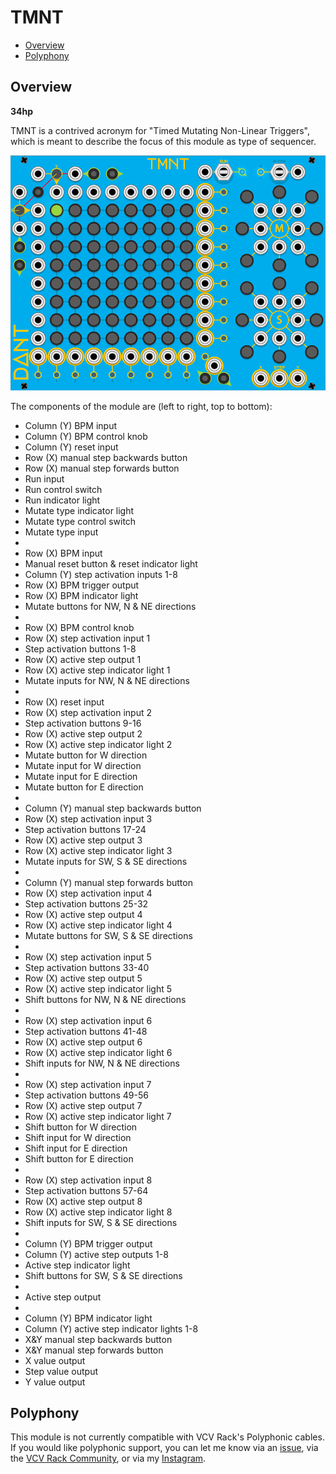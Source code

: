 # TMNT

* [Overview](#overview)
* [Polyphony](#polyphony)

## Overview

**34hp**

TMNT is a contrived acronym for "Timed Mutating Non-Linear Triggers", which is meant to describe the focus of this module as type of sequencer.

![TMNT](img/tmnt.png)

The components of the module are (left to right, top to bottom):

* Column (Y) BPM input
* Column (Y) BPM control knob
* Column (Y) reset input
* Row (X) manual step backwards button
* Row (X) manual step forwards button
* Run input
* Run control switch
* Run indicator light
* Mutate type indicator light
* Mutate type control switch
* Mutate type input
*
* Row (X) BPM input
* Manual reset button & reset indicator light
* Column (Y) step activation inputs 1-8
* Row (X) BPM trigger output
* Row (X) BPM indicator light
* Mutate buttons for NW, N & NE directions
*
* Row (X) BPM control knob
* Row (X) step activation input 1
* Step activation buttons 1-8
* Row (X) active step output 1
* Row (X) active step indicator light 1
* Mutate inputs for NW, N & NE directions
*
* Row (X) reset input
* Row (X) step activation input 2
* Step activation buttons 9-16
* Row (X) active step output 2
* Row (X) active step indicator light 2
* Mutate button for W direction
* Mutate input for W direction
* Mutate input for E direction
* Mutate button for E direction
*
* Column (Y) manual step backwards button
* Row (X) step activation input 3
* Step activation buttons 17-24
* Row (X) active step output 3
* Row (X) active step indicator light 3
* Mutate inputs for SW, S & SE directions
*
* Column (Y) manual step forwards button
* Row (X) step activation input 4
* Step activation buttons 25-32
* Row (X) active step output 4
* Row (X) active step indicator light 4
* Mutate buttons for SW, S & SE directions
*
* Row (X) step activation input 5
* Step activation buttons 33-40
* Row (X) active step output 5
* Row (X) active step indicator light 5
* Shift buttons for NW, N & NE directions
*
* Row (X) step activation input 6
* Step activation buttons 41-48
* Row (X) active step output 6
* Row (X) active step indicator light 6
* Shift inputs for NW, N & NE directions
*
* Row (X) step activation input 7
* Step activation buttons 49-56
* Row (X) active step output 7
* Row (X) active step indicator light 7
* Shift button for W direction
* Shift input for W direction
* Shift input for E direction
* Shift button for E direction
*
* Row (X) step activation input 8
* Step activation buttons 57-64
* Row (X) active step output 8
* Row (X) active step indicator light 8
* Shift inputs for SW, S & SE directions
*
* Column (Y) BPM trigger output
* Column (Y) active step outputs 1-8
* Active step indicator light
* Shift buttons for SW, S & SE directions
*
* Active step output
*
* Column (Y) BPM indicator light
* Column (Y) active step indicator lights 1-8
* X&Y manual step backwards button
* X&Y manual step forwards button
* X value output
* Step value output
* Y value output

## Polyphony

This module is not currently compatible with VCV Rack's Polyphonic cables. If you would like polyphonic support, you can let me know via an [issue](https://github.com/Miff-Real/DanTModules-Manual/issues), via the [VCV Rack Community](https://community.vcvrack.com/t/dantmodules-v1-0-2-update-context-menu-options-for-wavulike-bug-fix-v1-0-3/11885), or via my [Instagram](https://www.instagram.com/dant.synth/).
